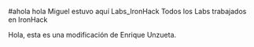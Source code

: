 #ahola
hola Miguel estuvo aquí
 Labs_IronHack
Todos los Labs trabajados en IronHack

Hola, esta es una modificación de Enrique Unzueta. 
